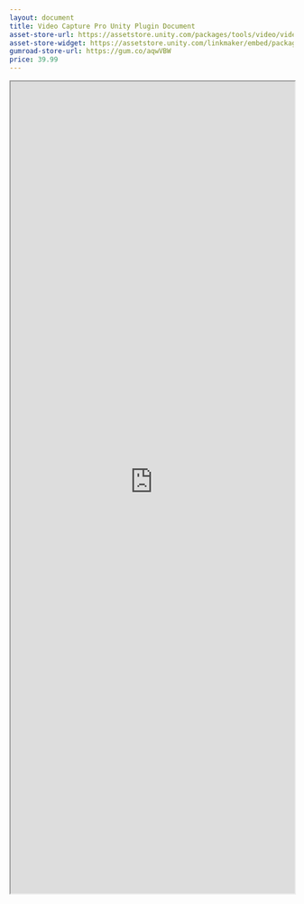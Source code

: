 ```yaml
---
layout: document
title: Video Capture Pro Unity Plugin Document
asset-store-url: https://assetstore.unity.com/packages/tools/video/video-capture-pro-155663?aid=1100l9ebS
asset-store-widget: https://assetstore.unity.com/linkmaker/embed/package/155663/widget?aid=1100l9ebS
gumroad-store-url: https://gum.co/aqwVBW
price: 39.99
---
```


<iframe src="https://evereal.s3-us-west-1.amazonaws.com/video_capture/README.pdf" width="100%" height="1440px">
</iframe>

